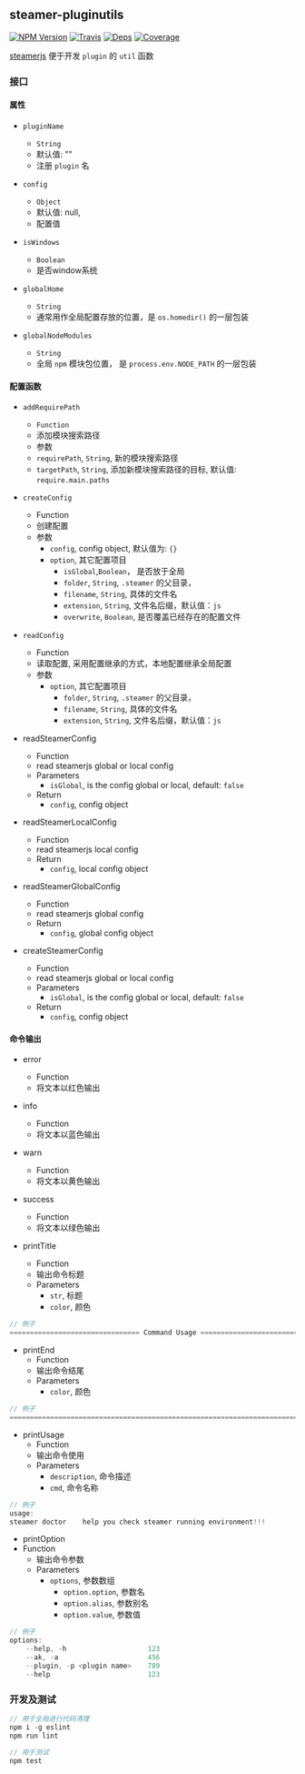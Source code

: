 ## steamer-pluginutils

[![NPM Version](https://img.shields.io/npm/v/steamer-pluginutils.svg?style=flat)](https://www.npmjs.com/package/react-touch-component)
[![Travis](https://img.shields.io/travis/rust-lang/rust.svg)](https://travis-ci.org/SteamerTeam/steamer-pluginutils)
[![Deps](https://david-dm.org/SteamerTeam/steamer-pluginutils.svg)](https://david-dm.org/SteamerTeam/steamer-pluginutils)
[![Coverage](https://coveralls.io/repos/github/SteamerTeam/steamer-pluginutils/badge.svg)](https://coveralls.io/github/SteamerTeam/steamer-pluginutils)

[steamerjs](https://github.com/SteamerTeam/steamer-pluginutils) 便于开发 `plugin` 的 `util` 函数

### 接口

#### 属性
- `pluginName`
	- `String`
	- 默认值: ""
	- 注册 `plugin` 名

- `config`
	- `Object`
	- 默认值: null,
	- 配置值

- `isWindows`
	- `Boolean`
	- 是否window系统
- `globalHome`
	- `String`
	- 通常用作全局配置存放的位置，是 `os.homedir()` 的一层包装

- `globalNodeModules`
	- `String`
	- 全局 `npm` 模块包位置， 是 `process.env.NODE_PATH` 的一层包装

#### 配置函数

- `addRequirePath`
	- `Function`
	- 添加模块搜索路径
	- 参数
	- `requirePath`, `String`, 新的模块搜索路径
	- `targetPath`, `String`, 添加新模块搜索路径的目标, 默认值: `require.main.paths`

- `createConfig`
	- Function
	- 创建配置
	- 参数
		- `config`, config object, 默认值为: `{}`
		- `option`, 其它配置项目
			- `isGlobal`,`Boolean`， 是否放于全局
			- `folder`, `String`, `.steamer` 的父目录，
			- `filename`, `String`, 具体的文件名
			- `extension`, `String`, 文件名后缀，默认值：`js`
			- `overwrite`, `Boolean`, 是否覆盖已经存在的配置文件


- `readConfig`
	- Function
	- 读取配置, 采用配置继承的方式，本地配置继承全局配置
	- 参数
		- `option`, 其它配置项目
			- `folder`, `String`, `.steamer` 的父目录，
			- `filename`, `String`, 具体的文件名
			- `extension`, `String`, 文件名后缀，默认值：`js`

- readSteamerConfig
	- Function
	- read steamerjs global or local config
	- Parameters
		- `isGlobal`, is the config global or local, default: `false`
	- Return 
		- `config`, config object

- readSteamerLocalConfig
	- Function
	- read steamerjs local config
	- Return
		- `config`, local config object

- readSteamerGlobalConfig
	- Function
	- read steamerjs global config
	- Return
		- `config`, global config object

- createSteamerConfig
	- Function
	- read steamerjs global or local config
	- Parameters
		- `isGlobal`, is the config global or local, default: `false`
	- Return 
		- `config`, config object

#### 命令输出

- error
	- Function
	- 将文本以红色输出

- info
	- Function
	- 将文本以蓝色输出

- warn
	- Function
	- 将文本以黄色输出

- success
	- Function
	- 将文本以绿色输出

- printTitle
 	- Function
 	- 输出命令标题
 	- Parameters
 		- `str`, 标题
 		- `color`, 颜色
```javascript
// 例子
================================ Command Usage ================================
```

- printEnd
 	- Function
 	- 输出命令结尾
 	- Parameters
 		- `color`, 颜色
```javascript
// 例子
================================================================================
```

- printUsage
 	- Function
 	- 输出命令使用
 	- Parameters
 		- `description`, 命令描述
 		- `cmd`, 命令名称
 ```javascript
 // 例子
usage:
steamer doctor    help you check steamer running environment!!!
 ```

- printOption
 - Function
 	- 输出命令参数
 	- Parameters
 		- `options`, 参数数组
 			- `option.option`, 参数名
 			- `option.alias`, 参数别名
 			- `option.value`, 参数值
```javascript
// 例子
options:
    --help, -h                    123
    --ak, -a                      456
    --plugin, -p <plugin name>    789
    --help                        123
```



### 开发及测试
```javascript
// 用于全局进行代码清理
npm i -g eslint
npm run lint

// 用于测试
npm test
```